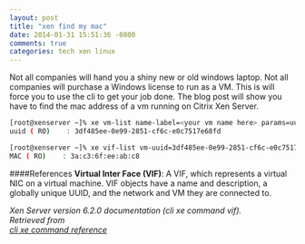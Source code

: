 ```yaml
---
layout: post
title: "xen find my mac"
date: 2014-01-31 15:51:36 -0800
comments: true
categories: tech xen linux
---
```

Not all companies will hand you a shiny new or old windows laptop. Not all companies
will purchase a Windows license to run as a VM. This is will force you to
use the cli to get your job done. The blog post will show you have to find the
mac address of a vm running on Citrix Xen Server. 

```bash
[root@xenserver ~]% xe vm-list name-label=<your vm name here> params=uuid
uuid ( RO)    : 3df485ee-0e99-2851-cf6c-e0c7517e68fd

[root@xenserver ~]% xe vif-list vm-uuid=3df485ee-0e99-2851-cf6c-e0c7517e68fd params=MAC
MAC ( RO)    : 3a:c3:6f:ee:ab:c8
```


####References
**Virtual Inter Face (VIF)**: A VIF, which represents a virtual NIC on a virtual machine. VIF objects have a name and description, a globally unique UUID, and the network and VM they are connected to.



*Xen Server version 6.2.0 documentation (cli xe command vif).*  
*Retrieved from*  
*[cli xe command reference](http://docs.vmd.citrix.com/XenServer/6.2.0/1.0/en_gb/reference.html#cli-xe-commands_vif)*
